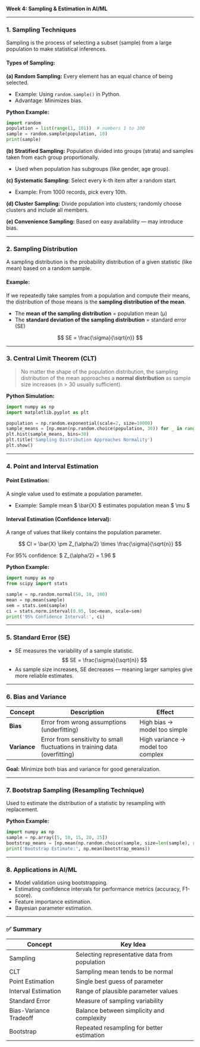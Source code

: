 **Week 4: Sampling & Estimation in AI/ML**

---

### **1. Sampling Techniques**
Sampling is the process of selecting a subset (sample) from a large population to make statistical inferences.

#### **Types of Sampling:**

**(a) Random Sampling:**
Every element has an equal chance of being selected.
- Example: Using `random.sample()` in Python.
- Advantage: Minimizes bias.

**Python Example:**
```python
import random
population = list(range(1, 101))  # numbers 1 to 100
sample = random.sample(population, 10)
print(sample)
```

**(b) Stratified Sampling:**
Population divided into groups (strata) and samples taken from each group proportionally.
- Used when population has subgroups (like gender, age group).

**(c) Systematic Sampling:**
Select every k-th item after a random start.
- Example: From 1000 records, pick every 10th.

**(d) Cluster Sampling:**
Divide population into clusters; randomly choose clusters and include all members.

**(e) Convenience Sampling:**
Based on easy availability — may introduce bias.

---

### **2. Sampling Distribution**
A sampling distribution is the probability distribution of a given statistic (like mean) based on a random sample.

#### Example:
If we repeatedly take samples from a population and compute their means, the distribution of those means is the **sampling distribution of the mean**.

- The **mean of the sampling distribution** = population mean (μ)
- The **standard deviation of the sampling distribution** = standard error (SE)

$$
SE = \frac{\sigma}{\sqrt{n}}
$$

---

### **3. Central Limit Theorem (CLT)**

> No matter the shape of the population distribution, the sampling distribution of the mean approaches a **normal distribution** as sample size increases (n > 30 usually sufficient).

**Python Simulation:**
```python
import numpy as np
import matplotlib.pyplot as plt

population = np.random.exponential(scale=2, size=10000)
sample_means = [np.mean(np.random.choice(population, 30)) for _ in range(1000)]
plt.hist(sample_means, bins=30)
plt.title('Sampling Distribution Approaches Normality')
plt.show()
```

---

### **4. Point and Interval Estimation**

#### **Point Estimation:**
A single value used to estimate a population parameter.
- Example: Sample mean $ \bar{X} $ estimates population mean $ \mu $

#### **Interval Estimation (Confidence Interval):**
A range of values that likely contains the population parameter.

$$
CI = \bar{X} \pm Z_{\alpha/2} \times \frac{\sigma}{\sqrt{n}}
$$

For 95% confidence:
$ Z_{\alpha/2} = 1.96 $

**Python Example:**
```python
import numpy as np
from scipy import stats

sample = np.random.normal(50, 10, 100)
mean = np.mean(sample)
sem = stats.sem(sample)
ci = stats.norm.interval(0.95, loc=mean, scale=sem)
print('95% Confidence Interval:', ci)
```

---

### **5. Standard Error (SE)**

- SE measures the variability of a sample statistic.
$$
SE = \frac{\sigma}{\sqrt{n}}
$$
- As sample size increases, SE decreases — meaning larger samples give more reliable estimates.

---

### **6. Bias and Variance**

| Concept | Description | Effect |
|----------|--------------|---------|
| **Bias** | Error from wrong assumptions (underfitting) | High bias → model too simple |
| **Variance** | Error from sensitivity to small fluctuations in training data (overfitting) | High variance → model too complex |

**Goal:** Minimize both bias and variance for good generalization.

---

### **7. Bootstrap Sampling (Resampling Technique)**
Used to estimate the distribution of a statistic by resampling with replacement.

**Python Example:**
```python
import numpy as np
sample = np.array([5, 10, 15, 20, 25])
bootstrap_means = [np.mean(np.random.choice(sample, size=len(sample), replace=True)) for _ in range(1000)]
print('Bootstrap Estimate:', np.mean(bootstrap_means))
```

---

### **8. Applications in AI/ML**
- Model validation using bootstrapping.
- Estimating confidence intervals for performance metrics (accuracy, F1-score).
- Feature importance estimation.
- Bayesian parameter estimation.

---

### ✅ **Summary**
| Concept | Key Idea |
|----------|-----------|
| Sampling | Selecting representative data from population |
| CLT | Sampling mean tends to be normal |
| Point Estimation | Single best guess of parameter |
| Interval Estimation | Range of plausible parameter values |
| Standard Error | Measure of sampling variability |
| Bias-Variance Tradeoff | Balance between simplicity and complexity |
| Bootstrap | Repeated resampling for better estimation |